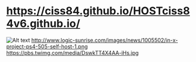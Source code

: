 # https://ciss84.github.io/HOSTciss84v6.github.io/

![Alt text](https://pbs.twimg.com/media/DswkTT4X4AA-iHs.jpg:large?raw=true "Title")
http://www.logic-sunrise.com/images/news/1005502/in-x-project-ps4-505-self-host-1.png
https://pbs.twimg.com/media/DswkTT4X4AA-iHs.jpg
